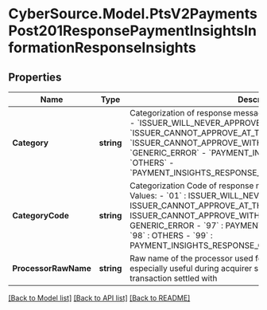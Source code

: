 # CyberSource.Model.PtsV2PaymentsPost201ResponsePaymentInsightsInformationResponseInsights
## Properties

Name | Type | Description | Notes
------------ | ------------- | ------------- | -------------
**Category** | **string** | Categorization of response message from processor  Possible Values: - &#x60;ISSUER_WILL_NEVER_APPROVE&#x60; - &#x60;ISSUER_CANNOT_APPROVE_AT_THIS_TIME&#x60; - &#x60;ISSUER_CANNOT_APPROVE_WITH_THESE_DETAILS&#x60; - &#x60;GENERIC_ERROR&#x60; - &#x60;PAYMENT_INSIGHTS_INTERNAL_ERROR&#x60; - &#x60;OTHERS&#x60; - &#x60;PAYMENT_INSIGHTS_RESPONSE_CATEGORY_MATCH_NOT_FOUND&#x60;  | [optional] 
**CategoryCode** | **string** | Categorization Code of response message from processor  Possible Values: - &#x60;01&#x60; : ISSUER_WILL_NEVER_APPROVE - &#x60;02&#x60; : ISSUER_CANNOT_APPROVE_AT_THIS_TIME - &#x60;03&#x60; : ISSUER_CANNOT_APPROVE_WITH_THESE_DETAILS - &#x60;04&#x60; : GENERIC_ERROR - &#x60;97&#x60; : PAYMENT_INSIGHTS_INTERNAL_ERROR - &#x60;98&#x60; : OTHERS - &#x60;99&#x60; : PAYMENT_INSIGHTS_RESPONSE_CATEGORY_MATCH_NOT_FOUND  | [optional] 
**ProcessorRawName** | **string** | Raw name of the processor used for the transaction processing, especially useful during acquirer swing to see which processor transaction settled with  | [optional] 

[[Back to Model list]](../README.md#documentation-for-models) [[Back to API list]](../README.md#documentation-for-api-endpoints) [[Back to README]](../README.md)

